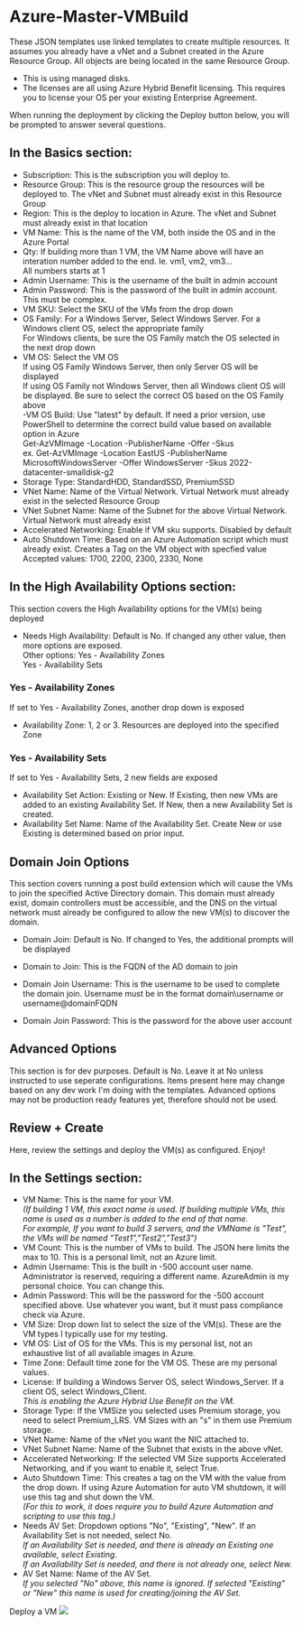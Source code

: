 # Azure-Master-VMBuild
These JSON templates use linked templates to create multiple resources. It assumes you already have a vNet and a Subnet created in the Azure Resource Group. All objects are being located in the same Resource Group.  
- This is using managed disks.
- The licenses are all using Azure Hybrid Benefit licensing. This requires you to license your OS per your existing Enterprise Agreement.  

When running the deployment by clicking the Deploy button below, you will be prompted to answer several questions.

## In the Basics section:  
- Subscription: This is the subscription you will deploy to.  
- Resource Group: This is the resource group the resources will be deployed to. The vNet and Subnet must already exist in this Resource Group  
- Region: This is the deploy to location in Azure. The vNet and Subnet must already exist in that location  
- VM Name: This is the name of the VM, both inside the OS and in the Azure Portal  
- Qty: If building more than 1 VM, the VM Name above will have an interation number added to the end. Ie. vm1, vm2, vm3...  
    All numbers starts at 1  
- Admin Username: This is the username of the built in admin account  
- Admin Password: This is the password of the built in admin account. This must be complex.  
- VM SKU: Select the SKU of the VMs from the drop down  
- OS Family: For a Windows Server, Select Windows Server. For a Windows client OS, select the appropriate family  
    For Windows clients, be sure the OS Family match the OS selected in the next drop down  
- VM OS: Select the VM OS  
    If using OS Family Windows Server, then only Server OS will be displayed  
    If using OS Family not Windows Server, then all Windows client OS will be displayed. Be sure to select the correct OS based on the OS Family above  
-VM OS Build: Use "latest" by default. If need a prior version, use PowerShell to determine the correct build value based on available option in Azure  
    Get-AzVMImage -Location <location> -PublisherName <PublisherName> -Offer <OfferName> -Skus <sku>  
    ex. Get-AzVMImage -Location EastUS -PublisherName MicrosoftWindowsServer -Offer WindowsServer -Skus 2022-datacenter-smalldisk-g2  
- Storage Type: StandardHDD, StandardSSD, PremiumSSD  
- VNet Name: Name of the Virtual Network. Virtual Network must already exist in the selected Resource Group  
- VNet Subnet Name: Name of the Subnet for the above Virtual Network. Virtual Network must already exist  
- Accelerated Networking: Enable if VM sku supports. Disabled by default  
- Auto Shutdown Time: Based on an Azure Automation script which must already exist. Creates a Tag on the VM object with specfied value  
    Accepted values: 1700, 2200, 2300, 2330, None  

## In the High Availability Options section:
This section covers the High Availability options for the VM(s) being deployed  
- Needs High Availability: Default is No. If changed any other value, then more options are exposed.  
    Other options: Yes - Availability Zones  
                   Yes - Availability Sets  

### Yes - Availability Zones
If set to Yes - Availability Zones, another drop down is exposed  
- Availability Zone: 1, 2 or 3. Resources are deployed into the specified Zone  

### Yes - Availability Sets
If set to Yes - Availability Sets, 2 new fields are exposed  
- Availability Set Action: Existing or New. If Existing, then new VMs are added to an existing Availability Set. If New, then a new Availability Set is created.  
- Availability Set Name: Name of the Availability Set. Create New or use Existing is determined based on prior input.  

## Domain Join Options
This section covers running a post build extension which will cause the VMs to join the specified Active Directory domain. This domain must already exist, domain controllers must be accessible, and the DNS on the virtual network must already be configured to allow the new VM(s) to discover the domain.  
- Domain Join: Default is No. If changed to Yes, the additional prompts will be displayed  

- Domain to Join: This is the FQDN of the AD domain to join  
- Domain Join Username: This is the username to be used to complete the domain join. Username must be in the format domain\username or username@domainFQDN  
- Domain Join Password: This is the password for the above user account  

## Advanced Options
This section is for dev purposes. Default is No. Leave it at No unless instructed to use seperate configurations. Items present here may change based on any dev work I'm doing with the templates. Advanced options may not be production ready features yet, therefore should not be used.

## Review + Create
Here, review the settings and deploy the VM(s) as configured. Enjoy!



## In the Settings section: 

- VM Name: This is the name for your VM.  
*(If building 1 VM, this exact name is used. If building multiple VMs, this name is used as a number is added to the end of that name.*  
*For example, If you want to build 3 servers, and the VMName is "Test", the VMs will be named "Test1","Test2","Test3")*
- VM Count: This is the number of VMs to build. The JSON here limits the max to 10. This is a personal limit, not an Azure limit.  
- Admin Username: This is the built in -500 account user name. Administrator is reserved, requiring a different name. AzureAdmin is my personal choice. You can change this.  
- Admin Password: This will be the password for the -500 account specified above. Use whatever you want, but it must pass compliance check via Azure.  
- VM Size: Drop down list to select the size of the VM(s). These are the VM types I typically use for my testing.  
- VM OS: List of OS for the VMs. This is my personal list, not an exhaustive list of all available images in Azure.  
- Time Zone: Default time zone for the VM OS. These are my personal values.  
- License: If building a Windows Server OS, select Windows_Server. If a client OS, select Windows_Client.  
*This is enabling the Azure Hybrid Use Benefit on the VM.*
- Storage Type: If the VMSize you selected uses Premium storage, you need to select Premium_LRS. VM Sizes with an "s" in them use Premium storage.  
- VNet Name: Name of the vNet you want the NIC attached to.  
- VNet Subnet Name: Name of the Subnet that exists in the above vNet.  
- Accelerated Networking: If the selected VM Size supports Accelerated Networking, and if you want to enable it, select True.  
- Auto Shutdown Time: This creates a tag on the VM with the value from the drop down. If using Azure Automation for auto VM shutdown, it will use this tag and shut down the VM.  
*(For this to work, it does require you to build Azure Automation and scripting to use this tag.)*
- Needs AV Set: Dropdown options "No", "Existing", "New". If an Availability Set is not needed, select No.  
*If an Availability Set is needed, and there is already an Existing one available, select Existing.  
If an Availability Set is needed, and there is not already one, select New.*
- AV Set Name: Name of the AV Set.  
*If you selected "No" above, this name is ignored. If selected "Existing" or "New" this name is used for creating/joining the AV Set.*

Deploy a VM <a href="https://portal.azure.com/#blade/Microsoft_Azure_CreateUIDef/CustomDeploymentBlade/uri/https%3A%2F%2Fraw.githubusercontent.com%2FSeanGreenbaum%2FAzure-VMCompute%2FnewUI%2Fmaster-v2.json/uiFormDefinitionUri/https%3A%2F%2Fraw.githubusercontent.com%2FSeanGreenbaum%2FAzure-VMCompute%2FnewUI%2Fuimaster-v2.json" target="_blank">
    <img src="https://docs.microsoft.com/en-us/azure/templates/media/deploy-to-azure.svg"/> </a>
